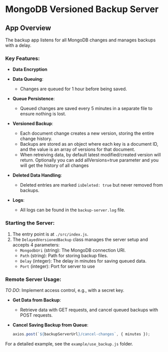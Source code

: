 # MongoDB Versioned Backup Server
## App Overview

The backup app listens for all MongoDB changes and manages backups with a delay.

### Key Features:
- **Data Encryption**

- **Data Queuing**: 
    - Changes are queued for 1 hour before being saved.

- **Queue Persistence**:
    - Queued changes are saved every 5 minutes in a separate file to ensure nothing is lost.

- **Versioned Backup**:
    - Each document change creates a new version, storing the entire change history.
    - Backups are stored as an object where each key is a document ID, and the value is an array of versions for that document.
    - When retreiving data, by default latest modified/created version will return. Optionally you can add allVersions=true parameter and you will get the history of all changes

- **Deleted Data Handling**:
    - Deleted entries are marked `isDeleted: true` but never removed from backups.

- **Logs**:
    - All logs can be found in the `backup-server.log` file.

### Starting the Server:
1. The entry point is at `./src/index.js`.
2. The `DelayedVersionedBackup` class manages the server setup and accepts 4 parameters:
    - `MongodbUri` (string): The MongoDB connection URI.
    - `Path` (string): Path for storing backup files.
    - `Delay` (integer): The delay in minutes for saving queued data.
    - `Port` (integer): Port for server to use

### Remote Server Usage:

*TO DO*: Implement access control, e.g., with a secret key.

- **Get Data from Backup**:
   - Retrieve data with GET requests, and cancel queued backups with POST requests.

- **Cancel Saving Backup from Queue**:
    ```js
    axios.post(`${backupServerUrl}/cancel-changes`, { minutes });
    ```

For a detailed example, see the `example/use_backup.js` folder.